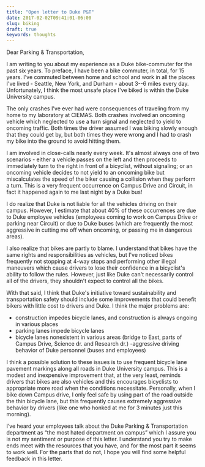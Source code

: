 ```yaml
---
title: "Open letter to Duke P&T"
date: 2017-02-02T09:41:01-06:00
slug: biking
draft: true
keywords: thoughts
---
```


Dear Parking & Transportation,

I am writing to you about my experience as a Duke bike-commuter for the past six years. To preface, I have been a bike commuter, in total, for 15 years. I've commuted between home and school and work in all the places I've lived - Seattle, New York, and Durham - about 3--6 miles every day. Unfortunately, I think the most unsafe place I've biked is within the Duke University campus.

The only crashes I've ever had were consequences of traveling from my home to my laboratory at CIEMAS. Both crashes involved an oncoming vehicle which neglected to use a turn signal and neglected to yield to oncoming traffic. Both times the driver assumed I was biking slowly enough that they could get by, but both times they were wrong and I had to crash my bike into the ground to avoid hitting them.

I am involved in close-calls nearly every week. It's almost always one of two scenarios - either a vehicle passes on the left and then proceeds to immediately turn to the right in front of a bicyclist, without signaling; or an oncoming vehicle decides to not yield to an oncoming bike but miscalculates the speed of the biker causing a collision when they perform a turn. This is a very frequent occurrence on Campus Drive and Circuit, in fact it happened again to me last night by a Duke bus!

I do realize that Duke is not liable for all the vehicles driving on their campus. However, I estimate that about 40% of these occurrences are due to Duke employee vehicles (employees coming to work on Campus Drive or parking near Circuit) or due to Duke buses (which are frequently the most aggressive in cutting me off when oncoming, or passing me in dangerous areas).

I also realize that bikes are partly to blame. I understand that bikes have the same rights and responsibilities as vehicles, but I've noticed bikes frequently not stopping at 4-way stops and performing other illegal maneuvers which cause drivers to lose their confidence in a bicyclist's ability to follow the rules. However, just like Duke can't necessarily control all of the drivers, they shouldn't expect to control all the bikes.

With that said, I think that Duke's initiative toward sustainability and transportation safety should include some improvements that could benefit bikers with little cost to drivers and Duke. I think the major problems are:

-   construction impedes bicycle lanes, and construction is always ongoing in various places
-   parking lanes impede bicycle lanes
-   bicycle lanes nonexistent in various areas (bridge to East, parts of Campus Drive, Science dr. and Research dr.) -aggressive driving behavior of Duke personnel (buses and employees)

I think a possible solution to these issues is to use frequent bicycle lane pavement markings along all roads in Duke University campus. This is a modest and inexpensive improvement that, at the very least, reminds drivers that bikes are also vehicles and this encourages bicyclists to appropriate more road when the conditions necessitate. Personally, when I bike down Campus drive, I only feel safe by using part of the road outside the thin bicycle lane, but this frequently causes extremely aggressive behavior by drivers (like one who honked at me for 3 minutes just this morning).

I’ve heard your employees talk about the Duke Parking & Transportation department as “the most hated department on campus” which I assure you is not my sentiment or purpose of this letter. I understand you try to make ends meet with the resources that you have, and for the most part it seems to work well. For the parts that do not, I hope you will find some helpful feedback in this letter.
